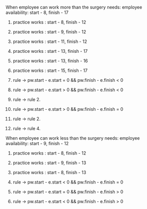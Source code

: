 ﻿When employee can work more than the surgery needs:
 employee availability:   start - 8, finish - 17
 1. practice works :         start - 8, finish - 12
 2. practice works :         start - 9, finish - 12
 3. practice works :         start - 11, finish - 12
 4. practice works :         start - 13, finish - 17
 5. practice works :         start - 13, finish - 16
 6. practice works :         start - 15, finish - 17

 1. rule -> pw.start - e.start = 0 && pw.finish - e.finish < 0  
 2. rule -> pw.start - e.start > 0 && pw.finish - e.finish < 0 
 3. rule -> rule 2. 
 4. rule -> pw.start - e.start > 0 && pw.finish - e.finish = 0 
 5. rule -> rule 2.
 6. rule -> rule 4.

When employee can work less than the surgery needs:
employee availability:		 start - 9, finish - 12

 1. practice works :         start - 8, finish - 12
 2. practice works :         start - 9, finish - 13
 3. practice works :         start - 8, finish - 13
 
 1. rule -> pw.start - e.start < 0 && pw.finish - e.finish = 0
 2. rule -> pw.start - e.start = 0 && pw.finish - e.finish > 0
 3. rule -> pw.start - e.start < 0 && pw.finish - e.finish > 0